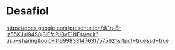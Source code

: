 # DesafioI
https://docs.google.com/presentation/d/1n-B-lz55XJul94S8j8IEfcPJBvE1NFsr/edit?usp=sharing&ouid=116998331476317575621&rtpof=true&sd=true
